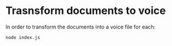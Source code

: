 # Trasnsform documents to voice

In order to transform the documents into a voice file for each:

```
node index.js
```
